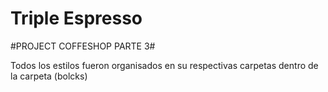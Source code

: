 # Triple Espresso
#PROJECT COFFESHOP PARTE 3#

Todos los estilos fueron organisados en su respectivas carpetas dentro de la carpeta (bolcks)
